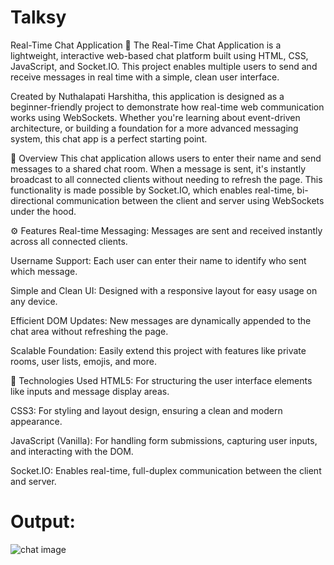 # Talksy
Real-Time Chat Application 💬
The Real-Time Chat Application is a lightweight, interactive web-based chat platform built using HTML, CSS, JavaScript, and Socket.IO. This project enables multiple users to send and receive messages in real time with a simple, clean user interface.

Created by Nuthalapati Harshitha, this application is designed as a beginner-friendly project to demonstrate how real-time web communication works using WebSockets. Whether you're learning about event-driven architecture, or building a foundation for a more advanced messaging system, this chat app is a perfect starting point.

📌 Overview
This chat application allows users to enter their name and send messages to a shared chat room. When a message is sent, it's instantly broadcast to all connected clients without needing to refresh the page. This functionality is made possible by Socket.IO, which enables real-time, bi-directional communication between the client and server using WebSockets under the hood.

⚙️ Features
Real-time Messaging: Messages are sent and received instantly across all connected clients.

Username Support: Each user can enter their name to identify who sent which message.

Simple and Clean UI: Designed with a responsive layout for easy usage on any device.

Efficient DOM Updates: New messages are dynamically appended to the chat area without refreshing the page.

Scalable Foundation: Easily extend this project with features like private rooms, user lists, emojis, and more.

🧱 Technologies Used
HTML5: For structuring the user interface elements like inputs and message display areas.

CSS3: For styling and layout design, ensuring a clean and modern appearance.

JavaScript (Vanilla): For handling form submissions, capturing user inputs, and interacting with the DOM.

Socket.IO: Enables real-time, full-duplex communication between the client and server.
# Output:
![chat image](https://github.com/user-attachments/assets/7271b37e-6615-4eaa-a217-8a5ee8bc49f7)
